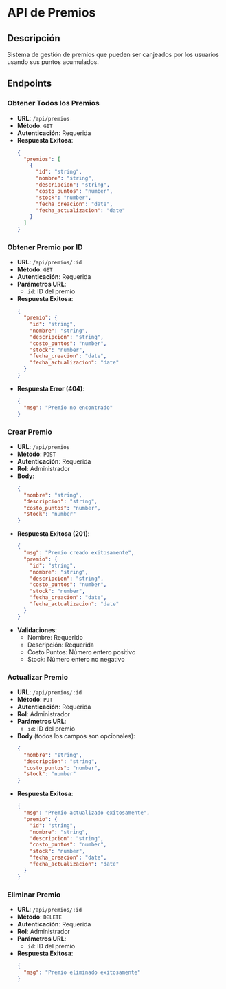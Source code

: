 # API de Premios

## Descripción
Sistema de gestión de premios que pueden ser canjeados por los usuarios usando sus puntos acumulados.

## Endpoints

### Obtener Todos los Premios
- **URL**: `/api/premios`
- **Método**: `GET`
- **Autenticación**: Requerida
- **Respuesta Exitosa**:
  ```json
  {
    "premios": [
      {
        "id": "string",
        "nombre": "string",
        "descripcion": "string",
        "costo_puntos": "number",
        "stock": "number",
        "fecha_creacion": "date",
        "fecha_actualizacion": "date"
      }
    ]
  }
  ```

### Obtener Premio por ID
- **URL**: `/api/premios/:id`
- **Método**: `GET`
- **Autenticación**: Requerida
- **Parámetros URL**: 
  - `id`: ID del premio
- **Respuesta Exitosa**:
  ```json
  {
    "premio": {
      "id": "string",
      "nombre": "string",
      "descripcion": "string",
      "costo_puntos": "number",
      "stock": "number",
      "fecha_creacion": "date",
      "fecha_actualizacion": "date"
    }
  }
  ```
- **Respuesta Error (404)**:
  ```json
  {
    "msg": "Premio no encontrado"
  }
  ```

### Crear Premio
- **URL**: `/api/premios`
- **Método**: `POST`
- **Autenticación**: Requerida
- **Rol**: Administrador
- **Body**:
  ```json
  {
    "nombre": "string",
    "descripcion": "string",
    "costo_puntos": "number",
    "stock": "number"
  }
  ```
- **Respuesta Exitosa (201)**:
  ```json
  {
    "msg": "Premio creado exitosamente",
    "premio": {
      "id": "string",
      "nombre": "string",
      "descripcion": "string",
      "costo_puntos": "number",
      "stock": "number",
      "fecha_creacion": "date",
      "fecha_actualizacion": "date"
    }
  }
  ```
- **Validaciones**:
  - Nombre: Requerido
  - Descripción: Requerida
  - Costo Puntos: Número entero positivo
  - Stock: Número entero no negativo

### Actualizar Premio
- **URL**: `/api/premios/:id`
- **Método**: `PUT`
- **Autenticación**: Requerida
- **Rol**: Administrador
- **Parámetros URL**: 
  - `id`: ID del premio
- **Body** (todos los campos son opcionales):
  ```json
  {
    "nombre": "string",
    "descripcion": "string",
    "costo_puntos": "number",
    "stock": "number"
  }
  ```
- **Respuesta Exitosa**:
  ```json
  {
    "msg": "Premio actualizado exitosamente",
    "premio": {
      "id": "string",
      "nombre": "string",
      "descripcion": "string",
      "costo_puntos": "number",
      "stock": "number",
      "fecha_creacion": "date",
      "fecha_actualizacion": "date"
    }
  }
  ```

### Eliminar Premio
- **URL**: `/api/premios/:id`
- **Método**: `DELETE`
- **Autenticación**: Requerida
- **Rol**: Administrador
- **Parámetros URL**: 
  - `id`: ID del premio
- **Respuesta Exitosa**:
  ```json
  {
    "msg": "Premio eliminado exitosamente"
  }
  ```